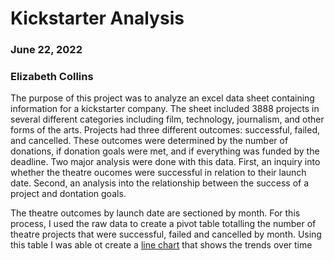# Kickstarter Analysis
### June 22, 2022
### Elizabeth Collins

The purpose of this project was to analyze an excel data sheet containing information for a kickstarter company. The sheet included 3888 projects in several different categories including film, technology, journalism, and other forms of the arts. Projects had three different outcomes: successful, failed, and cancelled. These outcomes were determined by the number of donations, if donation goals were met, and if everything was funded by the deadline. Two major analysis were done with this data. First, an inquiry into whether the theatre oucomes were successful in relation to their launch date. Second, an analysis into the relationship between the success of a project and dontation goals. 

The theatre outcomes by launch date are sectioned by month. For this process, I used the raw data to create a pivot table totalling the number of theatre projects that were successful, failed and cancelled by month. Using this table I was able ot create a [line chart](https://github.com/encollin94/kickstarter-analysis/blob/main/Theater_Outcomes_vs_Launch.png) that shows the trends over time
